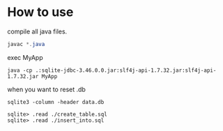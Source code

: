 # How to use
compile all java files.

```java
javac *.java
```

exec MyApp
```
java -cp .:sqlite-jdbc-3.46.0.0.jar:slf4j-api-1.7.32.jar:slf4j-api-1.7.32.jar MyApp
```

when you want to reset .db
```
sqlite3 -column -header data.db 

sqlite> .read ./create_table.sql
sqlite> .read ./insert_into.sql
```
